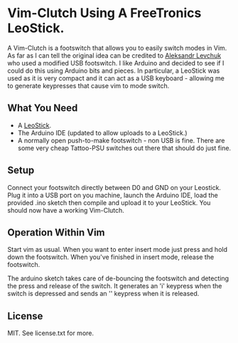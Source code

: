 Vim-Clutch Using A FreeTronics LeoStick.
========================================

A Vim-Clutch is a footswitch that allows you to easily switch modes in Vim. As far as I can tell the original idea can
be credited to [Aleksandr Levchuk](https://github.com/alevchuk/vim-clutch/blob/master/README.md) who used a modified USB
footswitch. I like Arduino and decided to see if I could do this using Arduino bits and pieces. In particular, a
LeoStick was used as it is very compact and it can act as a USB keyboard - allowing me to generate keypresses that cause
vim to mode switch.

What You Need
-------------

* A [LeoStick](http://www.freetronics.com/pages/leostick-getting-started-guide).
* The Arduino IDE (updated to allow uploads to a LeoStick.)
* A normally open push-to-make footswitch - non USB is fine. There are some very cheap Tattoo-PSU switches out there that
should do just fine.

Setup
-----

Connect your footswitch directly between D0 and GND on your Leostick. Plug it into a USB port on you machine, launch the
Arduino IDE, load the provided .ino sketch then compile and upload it to your LeoStick. You should now have a working
Vim-Clutch.


Operation Within Vim
--------------------

Start vim as usual. When you want to enter insert mode just press and hold down the footswitch. When you've finished in
insert mode, release the footswitch.

The arduino sketch takes care of de-bouncing the footswitch and detecting the press and release of the switch. It
generates an 'i' keypress when the switch is depressed and sends an '<esc>' keypress when it is released.

License
-------

MIT. See license.txt for more.
